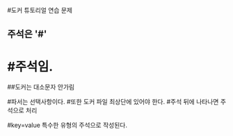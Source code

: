 #도커 튜토리얼 연습 문제
## 주석은 '#'

# \#주석임.
##도커는 대소문자 안가림

#파서는 선택사항이다. 
#또한 도커 파일 최상단에 있어야 한다. 
#주석 뒤에 나타나면 주석으로 처리

#key=value 특수한 유형의 주석으로 작성된다.
